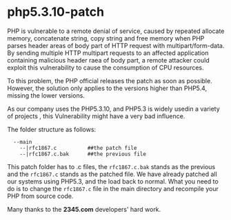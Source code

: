 # php5.3.10-patch

PHP is vulnerable to a remote denial of service, caused by repeated allocate memory, concatenate string, copy string
and  free memory when PHP parses header areas of body part of HTTP request with multipart/form-data. By sending multiple HTTP
multipart requests to an affected application containing malicious header raea of body part, a remote attacker could exploit
this vulnerability to cause the consumption of CPU resources.

To this problem, the PHP official releases the patch as soon as possible. However, the solution only applies to the versions
higher than PHP5.4, missing the lower versions.

As our company uses the PHP5.3.10, and PHP5.3 is widely usedin a variety of projects , this Vulnerability
might have a very bad influence.

  The folder structure as follows:

      --main
        --|rfc1867.c          ##the patch file
        --|rfc1867.c.bak      ##the previous file

This patch folder has to .c files, the `rfc1867.c.bak` stands as the previous and the `rfc1867.c` stands
as the patched file. We have already patched all our systems using PHP5.3, and the load back to normal.
What you need to do is to change the `rfc1867.c` file in the main directory and recompile your PHP from source code.

Many thanks to the **2345.com** developers'  hard work.
